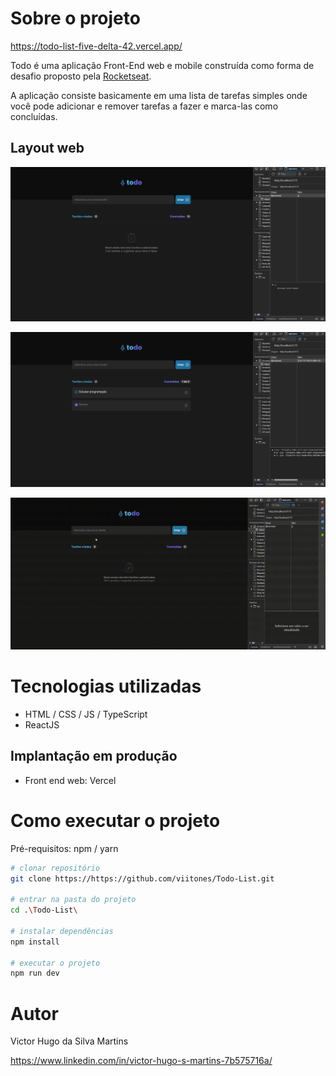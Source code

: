 # Sobre o projeto

<a href="https://todo-list-five-delta-42.vercel.app/" target="_blank">https://todo-list-five-delta-42.vercel.app/</a>

Todo é uma aplicação Front-End web e mobile construída como forma de desafio proposto pela [Rocketseat](https://www.rocketseat.com.br/ "Site da RocketSeat").

A aplicação consiste basicamente em uma lista de tarefas simples onde você pode adicionar e remover tarefas a fazer e marca-las como concluídas.

## Layout web
![Web 1](https://github.com/viitones/Todo-List/blob/main/public/demo.png)

![Web 2](https://github.com/viitones/Todo-List/blob/main/public/demo-2.png)

![Web 2](https://github.com/viitones/Todo-List/blob/main/public/readme.gif)


# Tecnologias utilizadas
- HTML / CSS / JS / TypeScript
- ReactJS
## Implantação em produção
- Front end web: Vercel

# Como executar o projeto
Pré-requisitos: npm / yarn

```bash
# clonar repositório
git clone https://https://github.com/viitones/Todo-List.git

# entrar na pasta do projeto
cd .\Todo-List\

# instalar dependências
npm install

# executar o projeto
npm run dev
```

# Autor

Victor Hugo da Silva Martins

https://www.linkedin.com/in/victor-hugo-s-martins-7b575716a/
